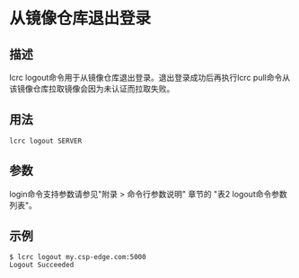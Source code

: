 # 从镜像仓库退出登录<a name="ZH-CN_TOPIC_0184808124"></a>

## 描述<a name="zh-cn_topic_0183111388_section103427106563"></a>

lcrc logout命令用于从镜像仓库退出登录。退出登录成功后再执行lcrc pull命令从该镜像仓库拉取镜像会因为未认证而拉取失败。

## 用法<a name="zh-cn_topic_0183111388_section749452010564"></a>

```
lcrc logout SERVER
```

## 参数<a name="zh-cn_topic_0183111388_section12531230175614"></a>

login命令支持参数请参见"附录 > 命令行参数说明" 章节的 "表2 logout命令参数列表"。

## 示例<a name="zh-cn_topic_0183111388_section18981040155617"></a>

```
$ lcrc logout my.csp-edge.com:5000
Logout Succeeded
```

